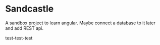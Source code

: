 # Sandcastle
A sandbox project to learn angular. Maybe connect a database to it later and add REST api.

test-test-test
